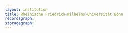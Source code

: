 ```yaml
---
layout: institution
title: Rheinische Friedrich-Wilhelms-Universität Bonn
recordsgraph: 
storagegraph: 
---
```

